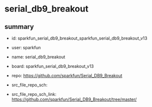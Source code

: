 # serial_db9_breakout
 
## summary 
* id: sparkfun_serial_db9_breakout_sparkfun_serial_db9_breakout_v13
* user: sparkfun
* name: serial_db9_breakout
* board: sparkfun_serial_db9_breakout_v13
* repo: https://github.com/sparkfun/Serial_DB9_Breakout



* src_file_repo_sch: 
* src_file_repo_sch_link: https://github.com/sparkfun/Serial_DB9_Breakout/tree/master/




